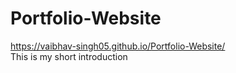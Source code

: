 # Portfolio-Website<br>
https://vaibhav-singh05.github.io/Portfolio-Website/<br>
This is my short introduction

